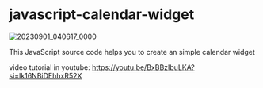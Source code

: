 # javascript-calendar-widget
![20230901_040617_0000](https://github.com/AsmrWebCoding/javascript-calendar-widget/assets/138141838/32624889-3262-4ec4-96a6-a735a94bd00b)

This JavaScript source code helps you to create an simple calendar widget

video tutorial in youtube:   https://youtu.be/BxBBzIbuLKA?si=Ik16NBiDEhhxR52X
